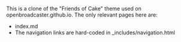 This is a clone of the "Friends of Cake" theme used on openbroadcaster.github.io. 
The only relevant pages here are:
 * index.md
 * The navigation links are hard-coded in _includes/navigation.html
